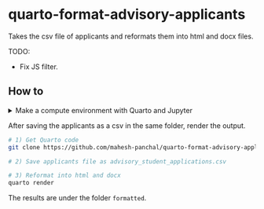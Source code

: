 # quarto-format-advisory-applicants

Takes the csv file of applicants and reformats them into html and docx files.

TODO:
- Fix JS filter.

## How to

<details>
<summary>Make a compute environment with Quarto and Jupyter</summary>

Example:

```bash
# Install Quarto using brew
brew install --cask quarto

# Make an environment for the quarto executions using micromamba
micromamba env create \
    --name quarto-env \
    --channel conda-forge \
    jupyter \
    IPython

# Activate environment
micromamba activate quarto-env
```

</details>

After saving the applicants as a csv in the same folder, render the output.

```bash
# 1) Get Quarto code
git clone https://github.com/mahesh-panchal/quarto-format-advisory-applicants.git

# 2) Save applicants file as advisory_student_applications.csv

# 3) Reformat into html and docx
quarto render
```

The results are under the folder `formatted`.
